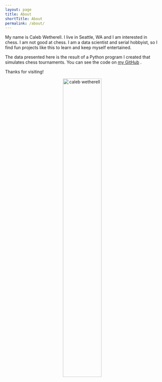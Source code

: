 ```yaml
---
layout: page
title: About
shortTitle: About
permalink: /about/
---
```


My name is Caleb Wetherell. I live in Seattle, WA and I am interested in chess. I am not good at chess. I am a data scientist and serial hobbyist, so I find fun projects like this to learn and keep myself entertained.

The data presented here is the result of a Python program I created that simulates chess tournaments. You can see the code on [my GitHub][git] .

Thanks for visiting!

<p align="center">
    <img src="/assets/img/selfie.jpeg" alt="caleb wetherell" width="50%"/>
</p>

[git]: https://github.com/cmwetherell/cmwetherell.github.io/tree/main/chessSim